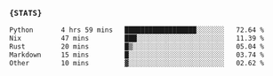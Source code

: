 ### `{STATS}` 
<!--START_SECTION:waka-->

```txt
Python       4 hrs 59 mins   ██████████████████░░░░░░░   72.64 %
Nix          47 mins         ███░░░░░░░░░░░░░░░░░░░░░░   11.39 %
Rust         20 mins         █▒░░░░░░░░░░░░░░░░░░░░░░░   05.04 %
Markdown     15 mins         █░░░░░░░░░░░░░░░░░░░░░░░░   03.74 %
Other        10 mins         ▓░░░░░░░░░░░░░░░░░░░░░░░░   02.62 %
```

<!--END_SECTION:waka-->
